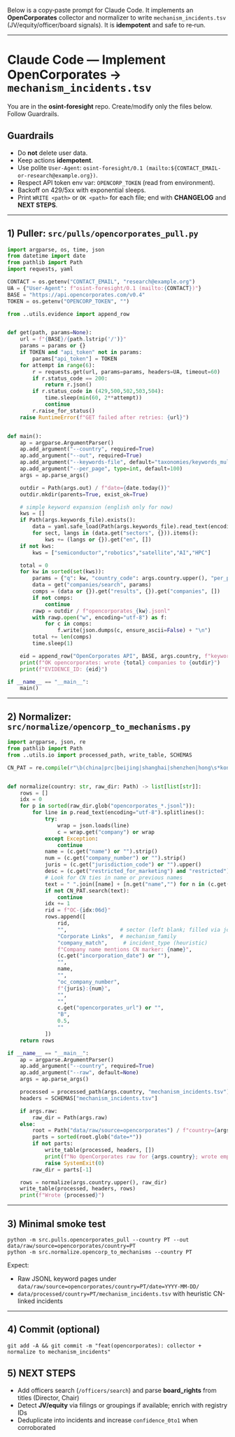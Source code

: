 Below is a copy‑paste prompt for Claude Code. It implements an **OpenCorporates** collector and normalizer to write `mechanism_incidents.tsv` (JV/equity/officer/board signals). It is **idempotent** and safe to re‑run.

---

# Claude Code — Implement OpenCorporates → `mechanism_incidents.tsv`

You are in the **osint-foresight** repo. Create/modify only the files below. Follow Guardrails.

## Guardrails
- Do **not** delete user data.
- Keep actions **idempotent**.
- Use polite `User-Agent`: `osint-foresight/0.1 (mailto:${CONTACT_EMAIL-or-research@example.org})`.
- Respect API token env var: `OPENCORP_TOKEN` (read from environment).
- Backoff on 429/5xx with exponential sleeps.
- Print `WRITE <path>` or `OK <path>` for each file; end with **CHANGELOG** and **NEXT STEPS**.

---

## 1) Puller: **`src/pulls/opencorporates_pull.py`**
```python
import argparse, os, time, json
from datetime import date
from pathlib import Path
import requests, yaml

CONTACT = os.getenv("CONTACT_EMAIL", "research@example.org")
UA = {"User-Agent": f"osint-foresight/0.1 (mailto:{CONTACT})"}
BASE = "https://api.opencorporates.com/v0.4"
TOKEN = os.getenv("OPENCORP_TOKEN", "")

from ..utils.evidence import append_row


def get(path, params=None):
    url = f"{BASE}/{path.lstrip('/')}"
    params = params or {}
    if TOKEN and "api_token" not in params:
        params["api_token"] = TOKEN
    for attempt in range(6):
        r = requests.get(url, params=params, headers=UA, timeout=60)
        if r.status_code == 200:
            return r.json()
        if r.status_code in (429,500,502,503,504):
            time.sleep(min(60, 2**attempt))
            continue
        r.raise_for_status()
    raise RuntimeError(f"GET failed after retries: {url}")


def main():
    ap = argparse.ArgumentParser()
    ap.add_argument("--country", required=True)
    ap.add_argument("--out", required=True)
    ap.add_argument("--keywords-file", default="taxonomies/keywords_multilingual.yaml")
    ap.add_argument("--per_page", type=int, default=100)
    args = ap.parse_args()

    outdir = Path(args.out) / f"date={date.today()}"
    outdir.mkdir(parents=True, exist_ok=True)

    # simple keyword expansion (english only for now)
    kws = []
    if Path(args.keywords_file).exists():
        data = yaml.safe_load(Path(args.keywords_file).read_text(encoding="utf-8")) or {}
        for sect, langs in (data.get("sectors", {})).items():
            kws += (langs or {}).get("en", [])
    if not kws:
        kws = ["semiconductor","robotics","satellite","AI","HPC"]

    total = 0
    for kw in sorted(set(kws)):
        params = {"q": kw, "country_code": args.country.upper(), "per_page": args.per_page}
        data = get("companies/search", params)
        comps = (data or {}).get("results", {}).get("companies", [])
        if not comps:
            continue
        rawp = outdir / f"opencorporates_{kw}.jsonl"
        with rawp.open("w", encoding="utf-8") as f:
            for c in comps:
                f.write(json.dumps(c, ensure_ascii=False) + "\n")
        total += len(comps)
        time.sleep(1)

    eid = append_row("OpenCorporates API", BASE, args.country, f"keyword_count={len(kws)}")
    print(f"OK opencorporates: wrote {total} companies to {outdir}")
    print(f"EVIDENCE_ID: {eid}")

if __name__ == "__main__":
    main()
```

---

## 2) Normalizer: **`src/normalize/opencorp_to_mechanisms.py`**
```python
import argparse, json, re
from pathlib import Path
from ..utils.io import processed_path, write_table, SCHEMAS

CN_PAT = re.compile(r"\b(china|prc|beijing|shanghai|shenzhen|hong\s*kong|中国|中國)\b", re.I)


def normalize(country: str, raw_dir: Path) -> list[list[str]]:
    rows = []
    idx = 0
    for p in sorted(raw_dir.glob("opencorporates_*.jsonl")):
        for line in p.read_text(encoding="utf-8").splitlines():
            try:
                wrap = json.loads(line)
                c = wrap.get("company") or wrap
            except Exception:
                continue
            name = (c.get("name") or "").strip()
            num = (c.get("company_number") or "").strip()
            juris = (c.get("jurisdiction_code") or "").upper()
            desc = (c.get("restricted_for_marketing") and "restricted") or ""
            # Look for CN ties in name or previous names
            text = " ".join([name] + [n.get("name","") for n in (c.get("previous_names") or [])])
            if not CN_PAT.search(text):
                continue
            idx += 1
            rid = f"OC-{idx:06d}"
            rows.append([
                rid,
                "",                 # sector (left blank; filled via join later)
                "Corporate Links",  # mechanism_family
                "company_match",     # incident_type (heuristic)
                f"Company name mentions CN marker: {name}",
                (c.get("incorporation_date") or ""),
                "",
                name,
                "",
                "oc_company_number",
                f"{juris}:{num}",
                "",
                "",
                c.get("opencorporates_url") or "",
                "B",
                0.5,
                ""
            ])
    return rows

if __name__ == "__main__":
    ap = argparse.ArgumentParser()
    ap.add_argument("--country", required=True)
    ap.add_argument("--raw", default=None)
    args = ap.parse_args()

    processed = processed_path(args.country, "mechanism_incidents.tsv")
    headers = SCHEMAS["mechanism_incidents.tsv"]

    if args.raw:
        raw_dir = Path(args.raw)
    else:
        root = Path("data/raw/source=opencorporates") / f"country={args.country.upper()}"
        parts = sorted(root.glob("date=*"))
        if not parts:
            write_table(processed, headers, [])
            print(f"No OpenCorporates raw for {args.country}; wrote empty mechanism_incidents.tsv")
            raise SystemExit(0)
        raw_dir = parts[-1]

    rows = normalize(args.country.upper(), raw_dir)
    write_table(processed, headers, rows)
    print(f"Wrote {processed}")
```

---

## 3) Minimal smoke test
```
python -m src.pulls.opencorporates_pull --country PT --out data/raw/source=opencorporates/country=PT
python -m src.normalize.opencorp_to_mechanisms --country PT
```
Expect:
- Raw JSONL keyword pages under `data/raw/source=opencorporates/country=PT/date=YYYY-MM-DD/`
- `data/processed/country=PT/mechanism_incidents.tsv` with heuristic CN-linked incidents

---

## 4) Commit (optional)
```
git add -A && git commit -m "feat(opencorporates): collector + normalize to mechanism_incidents"
```

## 5) NEXT STEPS
- Add officers search (`/officers/search`) and parse **board_rights** from titles (Director, Chair)
- Detect **JV/equity** via filings or groupings if available; enrich with registry IDs
- Deduplicate into incidents and increase `confidence_0to1` when corroborated
